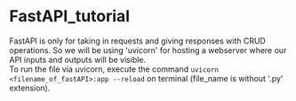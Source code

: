 # FastAPI_tutorial

FastAPI is only for taking in requests and giving responses with CRUD operations. So we will be using 'uvicorn' for hosting a webserver where our API inputs and outputs will be visible.  
To run the file via uvicorn, execute the command `uvicorn <filename_of_fastAPI>:app --reload` on terminal (file_name is without '.py' extension).  
